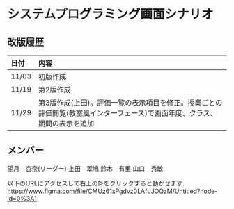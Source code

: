 
# システムプログラミング画面シナリオ

## 改版履歴
|日付|内容|
|:--|:--|
|11/03|初版作成|
|11/19|第2版作成|
|11/29|第3版作成(上田)。評価一覧の表示項目を修正。授業ごとの評価閲覧(教室風インターフェース)で画面年度、クラス、期間の表示を追加|

## メンバー
望月　杏奈(リーダー)
上田　翠鳩
鈴木　有里
山口　秀敏

以下のURLにアクセスして右上の▷をクリックすると動かせます.
https://www.figma.com/file/CMUz61xPgdvz0LAfuJOQzM/Untitled?node-id=0%3A1